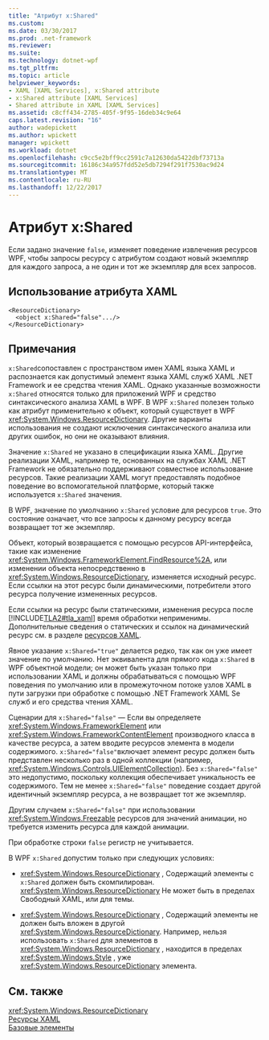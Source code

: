 ```yaml
---
title: "Атрибут x:Shared"
ms.custom: 
ms.date: 03/30/2017
ms.prod: .net-framework
ms.reviewer: 
ms.suite: 
ms.technology: dotnet-wpf
ms.tgt_pltfrm: 
ms.topic: article
helpviewer_keywords:
- XAML [XAML Services], x:Shared attribute
- x:Shared attribute [XAML Services]
- Shared attribute in XAML [XAML Services]
ms.assetid: c8cff434-2785-405f-9f95-16deb34c9e64
caps.latest.revision: "16"
author: wadepickett
ms.author: wpickett
manager: wpickett
ms.workload: dotnet
ms.openlocfilehash: c9cc5e2bff9cc2591c7a12630da5422dbf73713a
ms.sourcegitcommit: 16186c34a957fdd52e5db7294f291f7530ac9d24
ms.translationtype: MT
ms.contentlocale: ru-RU
ms.lasthandoff: 12/22/2017
---
```

# <a name="xshared-attribute"></a>Атрибут x:Shared
Если задано значение `false`, изменяет поведение извлечения ресурсов WPF, чтобы запросы ресурсу с атрибутом создают новый экземпляр для каждого запроса, а не один и тот же экземпляр для всех запросов.  
  
## <a name="xaml-attribute-usage"></a>Использование атрибута XAML  
  
```xaml  
<ResourceDictionary>  
  <object x:Shared="false".../>  
</ResourceDictionary>  
```  
  
## <a name="remarks"></a>Примечания  
 `x:Shared`сопоставлен с пространством имен XAML языка XAML и распознается как допустимый элемент языка XAML служб XAML .NET Framework и ее средства чтения XAML. Однако указанные возможности `x:Shared` относятся только для приложений WPF и средство синтаксического анализа XAML в WPF. В WPF `x:Shared` полезен только как атрибут применительно к объект, который существует в WPF <xref:System.Windows.ResourceDictionary>. Другие варианты использования не создают исключения синтаксического анализа или других ошибок, но они не оказывают влияния.  
  
 Значение `x:Shared` не указано в спецификации языка XAML. Другие реализации XAML, например те, основанных на службах XAML .NET Framework не обязательно поддерживают совместное использование ресурсов. Такие реализации XAML могут предоставлять подобное поведение во вспомогательной платформе, который также используется `x:Shared` значения.  
  
 В WPF, значение по умолчанию `x:Shared` условие для ресурсов `true`. Это состояние означает, что все запросы к данному ресурсу всегда возвращает тот же экземпляр.  
  
 Объект, который возвращается с помощью ресурсов API-интерфейса, такие как изменение <xref:System.Windows.FrameworkElement.FindResource%2A>, или изменении объекта непосредственно в <xref:System.Windows.ResourceDictionary>, изменяется исходный ресурс. Если ссылки на этот ресурс были динамическими, потребители этого ресурса получение измененных ресурсов.  
  
 Если ссылки на ресурс были статическими, изменения ресурса после [!INCLUDE[TLA2#tla_xaml](../../../includes/tla2sharptla-xaml-md.md)] время обработки неприменимы. Дополнительные сведения о статических и ссылок на динамический ресурс см. в разделе [ресурсов XAML](../../../docs/framework/wpf/advanced/xaml-resources.md).  
  
 Явное указание `x:Shared="true"` делается редко, так как он уже имеет значение по умолчанию. Нет эквивалента для прямого кода `x:Shared` в WPF объектной модели; он может быть указан только при использовании XAML и должны обрабатываться с помощью WPF поведения по умолчанию или в промежуточном потоке узлов XAML в пути загрузки при обработке с помощью .NET Framework XAML Se служб и его средства чтения XAML.  
  
 Сценарии для `x:Shared="false"` — Если вы определяете <xref:System.Windows.FrameworkElement> или <xref:System.Windows.FrameworkContentElement> производного класса в качестве ресурса, а затем вводите ресурсов элемента в модели содержимого. `x:Shared="false"`включает элемент ресурс должен быть представлен несколько раз в одной коллекции (например, <xref:System.Windows.Controls.UIElementCollection>). Без `x:Shared="false"` это недопустимо, поскольку коллекция обеспечивает уникальность ее содержимого. Тем не менее `x:Shared="false"` поведение создает другой идентичный экземпляр ресурса, а не возвращает тот же экземпляр.  
  
 Другим случаем `x:Shared="false"` при использовании <xref:System.Windows.Freezable> ресурсов для значений анимации, но требуется изменить ресурса для каждой анимации.  
  
 При обработке строки `false` регистр не учитывается.  
  
 В WPF `x:Shared` допустим только при следующих условиях:  
  
-   <xref:System.Windows.ResourceDictionary> , Содержащий элементы с `x:Shared` должен быть скомпилирован. <xref:System.Windows.ResourceDictionary> Не может быть в пределах Свободный XAML, или для темы.  
  
-   <xref:System.Windows.ResourceDictionary> , Содержащий элементы не должен быть вложен в другой <xref:System.Windows.ResourceDictionary>. Например, нельзя использовать `x:Shared` для элементов в <xref:System.Windows.ResourceDictionary> , находится в пределах <xref:System.Windows.Style> , уже <xref:System.Windows.ResourceDictionary> элемента.  
  
## <a name="see-also"></a>См. также  
 <xref:System.Windows.ResourceDictionary>  
 [Ресурсы XAML](../../../docs/framework/wpf/advanced/xaml-resources.md)  
 [Базовые элементы](../../../docs/framework/wpf/advanced/base-elements.md)
